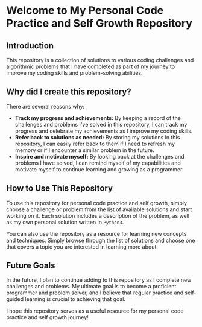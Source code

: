 # Welcome to My Personal Code Practice and Self Growth Repository

## Introduction

This repository is a collection of solutions to various coding challenges and algorithmic problems that I have completed as part of my journey to improve my coding skills and problem-solving abilities.

## Why did I create this repository?

There are several reasons why:
<br>
- **Track my progress and achievements:** By keeping a record of the challenges and problems I've solved in this repository, I can track my progress and celebrate my achievements as I improve my coding skills.
- **Refer back to solutions as needed:** By storing my solutions in this repository, I can easily refer back to them if I need to refresh my memory or if I encounter a similar problem in the future.
- **Inspire and motivate myself:** By looking back at the challenges and problems I have solved, I can remind myself of my capabilities and motivate myself to continue learning and growing as a programmer.   

## How to Use This Repository

To use this repository for personal code practice and self growth, simply choose a challenge or problem from the list of available solutions and start working on it. Each solution includes a description of the problem, as well as my own personal solution written in `Python3`.

You can also use the repository as a resource for learning new concepts and techniques. Simply browse through the list of solutions and choose one that covers a topic you are interested in learning more about.

## Future Goals

In the future, I plan to continue adding to this repository as I complete new challenges and problems. My ultimate goal is to become a proficient programmer and problem solver, and I believe that regular practice and self-guided learning is crucial to achieving that goal.

I hope this repository serves as a useful resource for my personal code practice and self growth journey!

